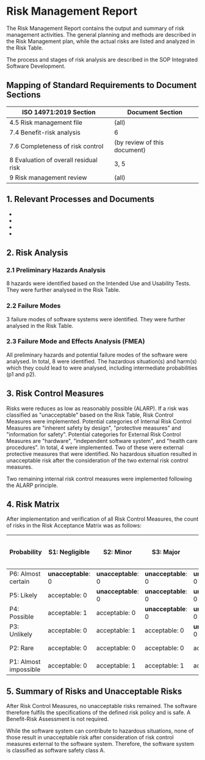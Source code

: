 <!--
This work is licensed under the Creative Commons Attribution 4.0 International
License:

    <http://creativecommons.org/licenses/by/4.0/>

Templates copyright OpenRegulatory. Originals available at:

    <https://openregulatory.com/templates/>

General content copyright Radiotherapy AI.
-->

# Risk Management Report

The Risk Management Report contains the output and summary of risk management activities. The general planning
and methods are described in the Risk Management plan, while the actual risks are listed and analyzed in the
Risk Table.

The process and stages of risk analysis are described in the SOP Integrated Software Development.

## Mapping of Standard Requirements to Document Sections

| ISO 14971:2019 Section                | Document Section             |
| ------------------------------------- | ---------------------------- |
| 4.5 Risk management file              | (all)                        |
| 7.4 Benefit-risk analysis             | 6                            |
| 7.6 Completeness of risk control      | (by review of this document) |
| 8 Evaluation of overall residual risk | 3, 5                         |
| 9 Risk management review              | (all)                        |

## 1. Relevant Processes and Documents

- [](../released/sop-integrated-software-development)
- [](../drafts/risk-management-plan)
- [](../drafts/risk-acceptance-matrix)
- [](../drafts/risk-table-fmea/index)

## 2. Risk Analysis

### 2.1 Preliminary Hazards Analysis

8 hazards were identified based on the Intended Use and Usability Tests. They
were further analysed in the Risk Table.

### 2.2 Failure Modes

3 failure modes of software systems were identified. They were further analysed
in the Risk Table.

### 2.3 Failure Mode and Effects Analysis (FMEA)

All preliminary hazards and potential failure modes of the software were
analysed. In total, 8 were identified. The hazardous situation(s) and harm(s)
which they could lead to were analysed, including intermediate probabilities
(p1 and p2).

## 3. Risk Control Measures

Risks were reduces as low as reasonably possible (ALARP). If a risk was
classified as "unacceptable" based on the Risk Table, Risk Control Measures
were implemented. Potential categories of Internal Risk Control Measures are
"inherent safety by design", "protective measures" and "information for
safety". Potential categories for External Risk Control Measures are
"hardware", "independent software system", and "health care procedures". In
total, 4 were implemented. Two of these were external protective measures that
were identified. No hazardous situation resulted in unacceptable risk after the
consideration of the two external risk control measures.

Two remaining internal risk control measures were implemented following the
ALARP principle.

## 4. Risk Matrix

After implementation and verification of all Risk Control Measures, the count
of risks in the Risk Acceptance Matrix was as follows:

| Probability           | S1: Negligible      | S2: Minor           | S3: Major           | S4: Critical        | S5: Death           | Estimated Maximum Event Count |
| --------------------- | ------------------- | ------------------- | ------------------- | ------------------- | ------------------- | ----------------------------- |
| P6: Almost certain    | **unacceptable**: 0 | **unacceptable**: 0 | **unacceptable**: 0 | **unacceptable**: 0 | **unacceptable**: 0 | 10000000                      |
| P5: Likely            | acceptable: 0       | **unacceptable**: 0 | **unacceptable**: 0 | **unacceptable**: 0 | **unacceptable**: 0 | 100000                        |
| P4: Possible          | acceptable: 1       | acceptable: 0       | **unacceptable**: 0 | **unacceptable**: 0 | **unacceptable**: 0 | 1000                          |
| P3: Unlikely          | acceptable: 0       | acceptable: 1       | acceptable: 0       | **unacceptable**: 0 | **unacceptable**: 0 | 10                            |
| P2: Rare              | acceptable: 0       | acceptable: 0       | acceptable: 0       | acceptable: 0       | **unacceptable**: 0 | 0                             |
| P1: Almost impossible | acceptable: 0       | acceptable: 1       | acceptable: 1       | acceptable: 1       | acceptable: 3       | 0                             |

## 5. Summary of Risks and Unacceptable Risks

After Risk Control Measures, no unacceptable risks remained. The software
therefore fulfils the specifications of the defined risk policy and is safe. A
Benefit-Risk Assessment is not required.

While the software system can contribute to hazardous situations, none of those
result in unacceptable risk after consideration of risk control measures
external to the software system. Therefore, the software system is classified
as software safety class A.

